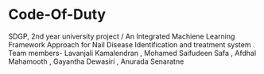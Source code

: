# Code-Of-Duty
SDGP, 2nd year university project / An Integrated Machiene Learning Framework Approach for Nail Disease Identification and treatment system .
Team members- Lavanjali Kamalendran , Mohamed Saifudeen Safa , Afdhal Mahamooth , Gayantha Dewasiri , Anurada Senaratne
 
